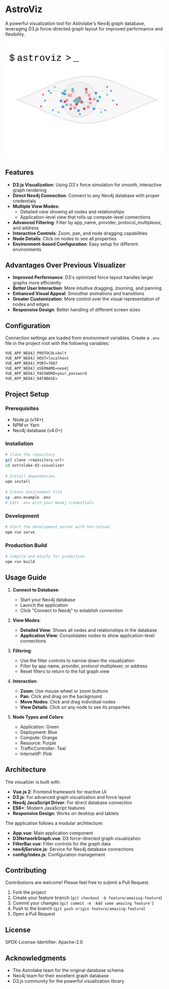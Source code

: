 # AstroViz
A powerful visualization tool for Astrolabe's Neo4j graph database, leveraging D3.js force-directed graph layout for improved performance and flexibility.

<img src="public/logo.svg?sanitize=true" alt="AstroViz Network Visualization" width="600">

## Features

- **D3.js Visualization**: Using D3's force simulation for smooth, interactive graph rendering
- **Direct Neo4j Connection**: Connect to any Neo4j database with proper credentials
- **Multiple View Modes**:
    - Detailed view showing all nodes and relationships
    - Application-level view that rolls up compute-level connections
- **Advanced Filtering**: Filter by app_name, provider, protocol_multiplexor, and address
- **Interactive Controls**: Zoom, pan, and node dragging capabilities
- **Node Details**: Click on nodes to see all properties
- **Environment-based Configuration**: Easy setup for different environments

## Advantages Over Previous Visualizer

- **Improved Performance**: D3's optimized force layout handles larger graphs more efficiently
- **Better User Interaction**: More intuitive dragging, zooming, and panning
- **Enhanced Visual Appeal**: Smoother animations and transitions
- **Greater Customization**: More control over the visual representation of nodes and edges
- **Responsive Design**: Better handling of different screen sizes

## Configuration

Connection settings are loaded from environment variables. Create a `.env` file in the project root with the following variables:

```
VUE_APP_NEO4J_PROTOCOL=bolt
VUE_APP_NEO4J_HOST=localhost
VUE_APP_NEO4J_PORT=7687
VUE_APP_NEO4J_USERNAME=neo4j
VUE_APP_NEO4J_PASSWORD=your_password
VUE_APP_NEO4J_DATABASE=
```

## Project Setup

### Prerequisites

- Node.js (v14+)
- NPM or Yarn
- Neo4j database (v4.0+)

### Installation

```bash
# Clone the repository
git clone <repository-url>
cd astrolabe-d3-visualizer

# Install dependencies
npm install

# Create environment file
cp .env.example .env
# Edit .env with your Neo4j credentials
```

### Development

```bash
# Start the development server with hot-reload
npm run serve
```

### Production Build

```bash
# Compile and minify for production
npm run build
```

## Usage Guide

1. **Connect to Database**:
    - Start your Neo4j database
    - Launch the application
    - Click "Connect to Neo4j" to establish connection

2. **View Modes**:
    - **Detailed View**: Shows all nodes and relationships in the database
    - **Application View**: Consolidates nodes to show application-level connections

3. **Filtering**:
    - Use the filter controls to narrow down the visualization
    - Filter by app name, provider, protocol multiplexer, or address
    - Reset filters to return to the full graph view

4. **Interaction**:
    - **Zoom**: Use mouse wheel or zoom buttons
    - **Pan**: Click and drag on the background
    - **Move Nodes**: Click and drag individual nodes
    - **View Details**: Click on any node to see its properties

5. **Node Types and Colors**:
    - Application: Green
    - Deployment: Blue
    - Compute: Orange
    - Resource: Purple
    - TrafficController: Teal
    - InternetIP: Pink

## Architecture

The visualizer is built with:

- **Vue.js 2**: Frontend framework for reactive UI
- **D3.js**: For advanced graph visualization and force layout
- **Neo4j JavaScript Driver**: For direct database connection
- **ES6+**: Modern JavaScript features
- **Responsive Design**: Works on desktop and tablets

The application follows a modular architecture:

- **App.vue**: Main application component
- **D3NetworkGraph.vue**: D3 force-directed graph visualization
- **FilterBar.vue**: Filter controls for the graph data
- **neo4jService.js**: Service for Neo4j database connections
- **config/index.js**: Configuration management

## Contributing

Contributions are welcome! Please feel free to submit a Pull Request.

1. Fork the project
2. Create your feature branch (`git checkout -b feature/amazing-feature`)
3. Commit your changes (`git commit -m 'Add some amazing feature'`)
4. Push to the branch (`git push origin feature/amazing-feature`)
5. Open a Pull Request

## License

SPDX-License-Identifier: Apache-2.0

## Acknowledgments

- The Astrolabe team for the original database schema
- Neo4j team for their excellent graph database
- D3.js community for the powerful visualization library